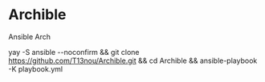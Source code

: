 # Archible
Ansible Arch

yay -S ansible --noconfirm && git clone https://github.com/T13nou/Archible.git && cd Archible && ansible-playbook -K playbook.yml
